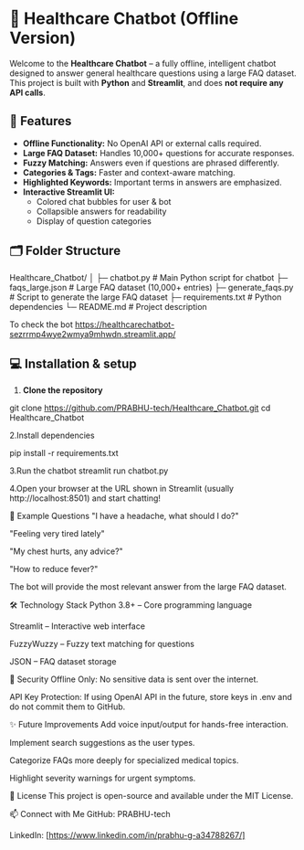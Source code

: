 # 🤖 Healthcare Chatbot (Offline Version)

Welcome to the **Healthcare Chatbot** – a fully offline, intelligent chatbot designed to answer general healthcare questions using a large FAQ dataset. This project is built with **Python** and **Streamlit**, and does **not require any API calls**.  


## 🌟 Features

- **Offline Functionality:** No OpenAI API or external calls required.  
- **Large FAQ Dataset:** Handles 10,000+ questions for accurate responses.  
- **Fuzzy Matching:** Answers even if questions are phrased differently.  
- **Categories & Tags:** Faster and context-aware matching.  
- **Highlighted Keywords:** Important terms in answers are emphasized.  
- **Interactive Streamlit UI:**  
  - Colored chat bubbles for user & bot  
  - Collapsible answers for readability  
  - Display of question categories  

## 🗂️ Folder Structure
Healthcare_Chatbot/
│
├─ chatbot.py # Main Python script for chatbot
├─ faqs_large.json # Large FAQ dataset (10,000+ entries)
├─ generate_faqs.py # Script to generate the large FAQ dataset
├─ requirements.txt # Python dependencies
└─ README.md # Project description

To check the bot
https://healthcarechatbot-sezrrmp4wye2wmya9mhwdn.streamlit.app/

## 💻 Installation & setup

1. **Clone the repository**

git clone https://github.com/PRABHU-tech/Healthcare_Chatbot.git
cd Healthcare_Chatbot

2.Install dependencies

pip install -r requirements.txt

3.Run the chatbot
streamlit run chatbot.py

4.Open your browser at the URL shown in Streamlit (usually http://localhost:8501) and start chatting!

📝 Example Questions
"I have a headache, what should I do?"

"Feeling very tired lately"

"My chest hurts, any advice?"

"How to reduce fever?"

The bot will provide the most relevant answer from the large FAQ dataset.

🛠️ Technology Stack
Python 3.8+ – Core programming language

Streamlit – Interactive web interface

FuzzyWuzzy – Fuzzy text matching for questions

JSON – FAQ dataset storage

🔐 Security
Offline Only: No sensitive data is sent over the internet.

API Key Protection: If using OpenAI API in the future, store keys in .env and do not commit them to GitHub.

✨ Future Improvements
Add voice input/output for hands-free interaction.

Implement search suggestions as the user types.

Categorize FAQs more deeply for specialized medical topics.

Highlight severity warnings for urgent symptoms.

📌 License
This project is open-source and available under the MIT License.

📫 Connect with Me
GitHub: PRABHU-tech

LinkedIn: [https://www.linkedin.com/in/prabhu-g-a34788267/]

